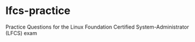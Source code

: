 # lfcs-practice
Practice Questions for the Linux Foundation Certified System-Administrator (LFCS) exam
